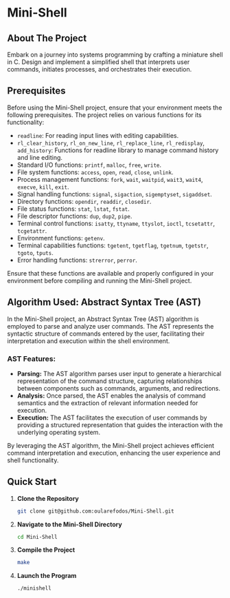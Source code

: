 # Mini-Shell

## About The Project
Embark on a journey into systems programming by crafting a miniature shell in C. Design and implement a simplified shell that interprets user commands, initiates processes, and orchestrates their execution.

## Prerequisites

Before using the Mini-Shell project, ensure that your environment meets the following prerequisites. The project relies on various functions for its functionality:

- `readline`: For reading input lines with editing capabilities.
- `rl_clear_history`, `rl_on_new_line`, `rl_replace_line`, `rl_redisplay`, `add_history`: Functions for readline library to manage command history and line editing.
- Standard I/O functions: `printf`, `malloc`, `free`, `write`.
- File system functions: `access`, `open`, `read`, `close`, `unlink`.
- Process management functions: `fork`, `wait`, `waitpid`, `wait3`, `wait4`, `execve`, `kill`, `exit`.
- Signal handling functions: `signal`, `sigaction`, `sigemptyset`, `sigaddset`.
- Directory functions: `opendir`, `readdir`, `closedir`.
- File status functions: `stat`, `lstat`, `fstat`.
- File descriptor functions: `dup`, `dup2`, `pipe`.
- Terminal control functions: `isatty`, `ttyname`, `ttyslot`, `ioctl`, `tcsetattr`, `tcgetattr`.
- Environment functions: `getenv`.
- Terminal capabilities functions: `tgetent`, `tgetflag`, `tgetnum`, `tgetstr`, `tgoto`, `tputs`.
- Error handling functions: `strerror`, `perror`.

Ensure that these functions are available and properly configured in your environment before compiling and running the Mini-Shell project.

## Algorithm Used: Abstract Syntax Tree (AST)

In the Mini-Shell project, an Abstract Syntax Tree (AST) algorithm is employed to parse and analyze user commands. The AST represents the syntactic structure of commands entered by the user, facilitating their interpretation and execution within the shell environment.

### AST Features:
- **Parsing:** The AST algorithm parses user input to generate a hierarchical representation of the command structure, capturing relationships between components such as commands, arguments, and redirections.
- **Analysis:** Once parsed, the AST enables the analysis of command semantics and the extraction of relevant information needed for execution.
- **Execution:** The AST facilitates the execution of user commands by providing a structured representation that guides the interaction with the underlying operating system.

By leveraging the AST algorithm, the Mini-Shell project achieves efficient command interpretation and execution, enhancing the user experience and shell functionality.


## Quick Start

1. **Clone the Repository**
   ```sh
   git clone git@github.com:oularefodos/Mini-Shell.git
2. **Navigate to the Mini-Shell Directory**
   ```sh
   cd Mini-Shell
3. **Compile the Project**
   ```sh
   make
4. **Launch the Program**
   ```sh
   ./minishell
